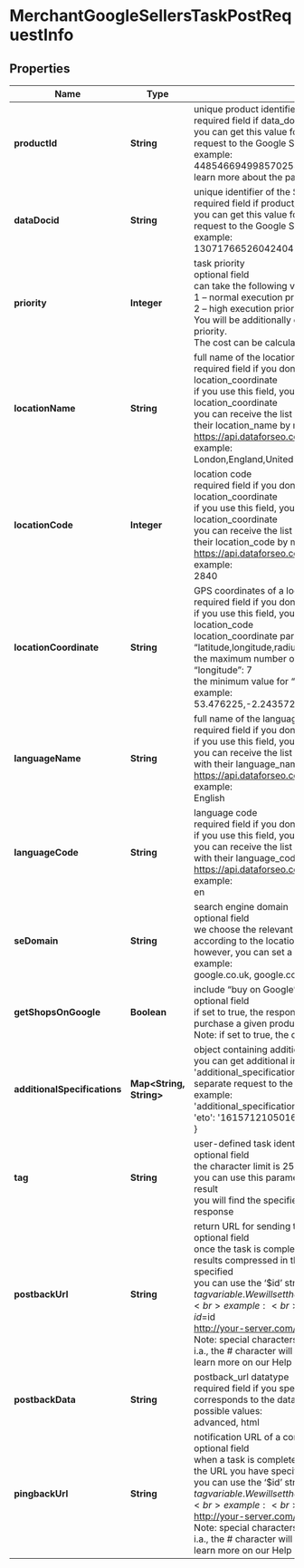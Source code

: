 # MerchantGoogleSellersTaskPostRequestInfo


## Properties

| Name | Type | Description | Notes |
|------------ | ------------- | ------------- | -------------|
**productId** | **String** | unique product identifier on Google Shopping<br>required field if data_docid is not specified<br>you can get this value for a certain product by making a separate request to the Google Shopping Products endpoint<br>example:<br>4485466949985702538<br>learn more about the parameter in this help center guide |[optional]|
**dataDocid** | **String** | unique identifier of the SERP data element<br>required field if product_id is not specified<br>you can get this value for a certain element by making a separate request to the Google Shopping Products endpoint<br>example:<br>13071766526042404278 |[optional]|
**priority** | **Integer** | task priority<br>optional field<br>can take the following values:<br>1 – normal execution priority (set by default)<br>2 – high execution priority<br>You will be additionally charged for the tasks with high execution priority.<br>The cost can be calculated on the Pricing page. |[optional]|
**locationName** | **String** | full name of the location<br>required field if you don’t specify location_code or location_coordinate<br>if you use this field, you don’t need to specify location_code or location_coordinate<br>you can receive the list of available Google Shopping locations with their location_name by making a separate request to the https://api.dataforseo.com/v3/merchant/google/locations<br>example:<br>London,England,United Kingdom |[optional]|
**locationCode** | **Integer** | location code<br>required field if you don’t specify location_name or location_coordinate<br>if you use this field, you don’t need to specify location_name or location_coordinate<br>you can receive the list of available Google Shopping locations with their location_code by making a separate request to the https://api.dataforseo.com/v3/merchant/google/locations<br>example:<br>2840 |[optional]|
**locationCoordinate** | **String** | GPS coordinates of a location<br>required field if you don’t specify location_name or location_code<br>if you use this field, you don’t need to specify location_name or location_code<br>location_coordinate parameter should be specified in the “latitude,longitude,radius” format<br>the maximum number of decimal digits for “latitude” and “longitude”: 7<br>the minimum value for “radius”: 199.9<br>example:<br>53.476225,-2.243572,200 |[optional]|
**languageName** | **String** | full name of the language<br>required field if you don’t specify language_code<br>if you use this field, you don’t need to specify language_code<br>you can receive the list of available Google Shopping languages with their language_name by making a separate request to the https://api.dataforseo.com/v3/merchant/google/languages<br>example:<br>English |[optional]|
**languageCode** | **String** | language code<br>required field if you don’t specify language_name<br>if you use this field, you don’t need to specify language_name<br>you can receive the list of available Google Shopping languages with their language_code by making a separate request to the https://api.dataforseo.com/v3/merchant/google/languages<br>example:<br>en |[optional]|
**seDomain** | **String** | search engine domain<br>optional field<br>we choose the relevant search engine domain automatically according to the location and language you specify<br>however, you can set a custom search engine domain in this field<br>example:<br>google.co.uk, google.com.au, google.de, etc. |[optional]|
**getShopsOnGoogle** | **Boolean** | include “buy on Google” shops<br>optional field<br>if set to true, the response will contain the list of sellers that allow to purchase a given product directly on Google<br>Note: if set to true, the cost of a task will be doubled |[optional]|
**additionalSpecifications** | **Map<String, String>** | object containing additional url parameters<br>you can get additional information about the product by using the 'additional_specifications object, which you can get by making a separate request to the Google Shopping Products endpoint<br>example:<br>'additional_specifications': {<br>'eto': '16157121050167572763_0'<br>} |[optional]|
**tag** | **String** | user-defined task identifier<br>optional field<br>the character limit is 255<br>you can use this parameter to identify the task and match it with the result<br>you will find the specified tag value in the data object of the response |[optional]|
**postbackUrl** | **String** | return URL for sending task results<br>optional field<br>once the task is completed, we will send a POST request with its results compressed in the gzip format to the postback_url you specified<br>you can use the ‘$id’ string as a $id variable and ‘$tag’ as urlencoded $tag variable. We will set the necessary values before sending the request.<br>example:<br>http://your-server.com/postbackscript?id=$id<br>http://your-server.com/postbackscript?id=$id&tag=$tag<br>Note: special characters in postback_url will be urlencoded;<br>i.a., the # character will be encoded into %23<br>learn more on our Help Center |[optional]|
**postbackData** | **String** | postback_url datatype<br>required field if you specify postback_url<br>corresponds to the datatype that will be sent to your server<br>possible values:<br>advanced, html |[optional]|
**pingbackUrl** | **String** | notification URL of a completed task<br>optional field<br>when a task is completed we will notify you by GET request sent to the URL you have specified<br>you can use the ‘$id’ string as a $id variable and ‘$tag’ as urlencoded $tag variable. We will set the necessary values before sending the request.<br>example:<br>http://your-server.com/pingscript?id=$id<br>http://your-server.com/pingscript?id=$id&tag=$tag<br>Note: special characters in pingback_url will be urlencoded;<br>i.a., the # character will be encoded into %23<br>learn more on our Help Center |[optional]|